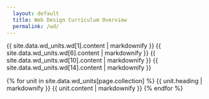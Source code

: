 ```yaml
---
  layout: default
  title: Web Design Curriculum Overview
  permalink: /wd/
---
```


{{ site.data.wd_units.wd[1].content | markdownify }}
{{ site.data.wd_units.wd[6].content | markdownify }}
{{ site.data.wd_units.wd[10].content | markdownify }}
{{ site.data.wd_units.wd[14].content | markdownify }}

{% for unit in site.data.wd_units[page.collection] %}
  {{ unit.heading | markdownify }}
  {{ unit.content | markdownify }}
{% endfor %}
